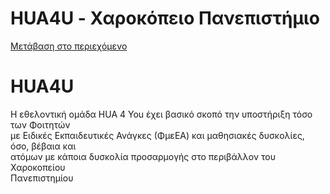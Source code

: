 HUA4U - Χαροκόπειο Πανεπιστήμιο
===============

[Μετάβαση στο περιεχόμενο](https://www.hua.gr/student_group/hua4u/#content "Μετάβαση στο περιεχόμενο")

HUA4U
=====

H εθελοντική ομάδα HUA 4 You έχει βασικό σκοπό την υποστήριξη τόσο των Φοιτητών  
με Ειδικές Εκπαιδευτικές Ανάγκες (ΦμεΕΑ) και μαθησιακές δυσκολίες, όσο, βέβαια και  
ατόμων με κάποια δυσκολία προσαρμογής στο περιβάλλον του Χαροκοπείου  
Πανεπιστημίου
